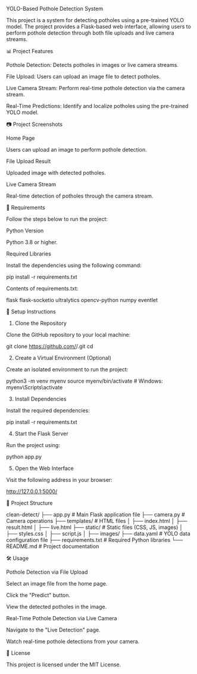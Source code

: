 YOLO-Based Pothole Detection System 

This project is a system for detecting potholes using a pre-trained YOLO model. The project provides a Flask-based web interface, allowing users to perform pothole detection through both file uploads and live camera streams. 

 

📊 Project Features 

Pothole Detection: Detects potholes in images or live camera streams. 

File Upload: Users can upload an image file to detect potholes. 

Live Camera Stream: Perform real-time pothole detection via the camera stream. 

Real-Time Predictions: Identify and localize potholes using the pre-trained YOLO model. 

 

📷 Project Screenshots 

Home Page 

Users can upload an image to perform pothole detection. 


 

File Upload Result 

Uploaded image with detected potholes. 

 

Live Camera Stream 

Real-time detection of potholes through the camera stream. 

 

 

🚀 Requirements 

Follow the steps below to run the project: 

Python Version 

Python 3.8 or higher. 

Required Libraries 

Install the dependencies using the following command: 

pip install -r requirements.txt 

Contents of requirements.txt: 

flask 
flask-socketio 
ultralytics 
opencv-python 
numpy 
eventlet 

 

🔧 Setup Instructions 

1. Clone the Repository 

Clone the GitHub repository to your local machine: 

git clone https://github.com/<your-username>/<repo-name>.git 
cd <repo-name> 

2. Create a Virtual Environment (Optional) 

Create an isolated environment to run the project: 

python3 -m venv myenv 
source myenv/bin/activate  # Windows: myenv\Scripts\activate 

3. Install Dependencies 

Install the required dependencies: 

pip install -r requirements.txt 

4. Start the Flask Server 

Run the project using: 

python app.py 

5. Open the Web Interface 

Visit the following address in your browser: 

http://127.0.0.1:5000/ 

 

📝 Project Structure 

clean-detect/ 
├── app.py                  # Main Flask application file 
├── camera.py               # Camera operations 
├── templates/              # HTML files 
│   ├── index.html 
│   ├── result.html 
│   ├── live.html 
├── static/                 # Static files (CSS, JS, images) 
│   ├── styles.css 
│   ├── script.js 
│   ├── images/ 
├── data.yaml               # YOLO data configuration file 
├── requirements.txt        # Required Python libraries 
└── README.md               # Project documentation 

 

🛠️ Usage 

Pothole Detection via File Upload 

Select an image file from the home page. 

Click the "Predict" button. 

View the detected potholes in the image. 

Real-Time Pothole Detection via Live Camera 

Navigate to the "Live Detection" page. 

Watch real-time pothole detections from your camera. 

 

📢 License 

This project is licensed under the MIT License. 

 
